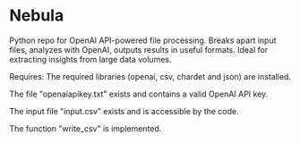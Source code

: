 # Nebula
Python repo for OpenAI API-powered file processing. Breaks apart input files, analyzes with OpenAI, outputs results in useful formats. Ideal for extracting insights from large data volumes.

Requires:
The required libraries (openai, csv, chardet and json) are installed.

The file "openaiapikey.txt" exists and contains a valid OpenAI API key.

The input file "input.csv" exists and is accessible by the code.

The function "write_csv" is implemented.
